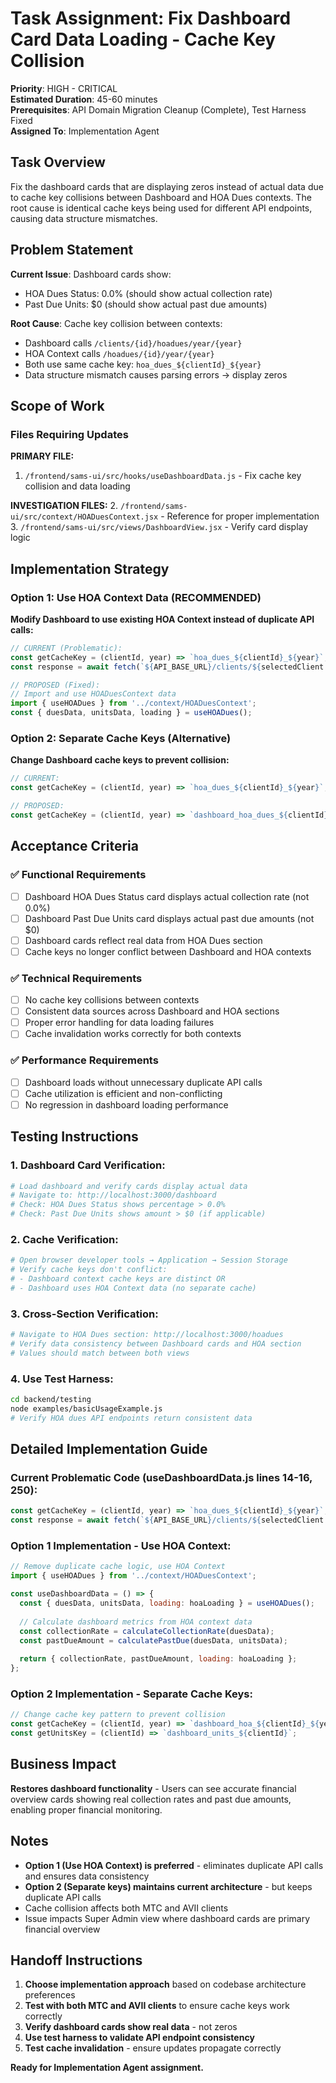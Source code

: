 # Task Assignment: Fix Dashboard Card Data Loading - Cache Key Collision

**Priority**: HIGH - CRITICAL  
**Estimated Duration**: 45-60 minutes  
**Prerequisites**: API Domain Migration Cleanup (Complete), Test Harness Fixed  
**Assigned To**: Implementation Agent  

## Task Overview

Fix the dashboard cards that are displaying zeros instead of actual data due to cache key collisions between Dashboard and HOA Dues contexts. The root cause is identical cache keys being used for different API endpoints, causing data structure mismatches.

## Problem Statement

**Current Issue**: Dashboard cards show:
- HOA Dues Status: 0.0% (should show actual collection rate)
- Past Due Units: $0 (should show actual past due amounts)

**Root Cause**: Cache key collision between contexts:
- Dashboard calls `/clients/{id}/hoadues/year/{year}` 
- HOA Context calls `/hoadues/{id}/year/{year}`
- Both use same cache key: `hoa_dues_${clientId}_${year}`
- Data structure mismatch causes parsing errors → display zeros

## Scope of Work

### Files Requiring Updates

**PRIMARY FILE:**
1. `/frontend/sams-ui/src/hooks/useDashboardData.js` - Fix cache key collision and data loading

**INVESTIGATION FILES:**
2. `/frontend/sams-ui/src/context/HOADuesContext.jsx` - Reference for proper implementation
3. `/frontend/sams-ui/src/views/DashboardView.jsx` - Verify card display logic

## Implementation Strategy

### Option 1: Use HOA Context Data (RECOMMENDED)

**Modify Dashboard to use existing HOA Context instead of duplicate API calls:**

```javascript
// CURRENT (Problematic):
const getCacheKey = (clientId, year) => `hoa_dues_${clientId}_${year}`;
const response = await fetch(`${API_BASE_URL}/clients/${selectedClient.id}/hoadues/year/${currentYear}`);

// PROPOSED (Fixed):
// Import and use HOADuesContext data
import { useHOADues } from '../context/HOADuesContext';
const { duesData, unitsData, loading } = useHOADues();
```

### Option 2: Separate Cache Keys (Alternative)

**Change Dashboard cache keys to prevent collision:**

```javascript
// CURRENT:
const getCacheKey = (clientId, year) => `hoa_dues_${clientId}_${year}`;

// PROPOSED:
const getCacheKey = (clientId, year) => `dashboard_hoa_dues_${clientId}_${year}`;
```

## Acceptance Criteria

### ✅ Functional Requirements
- [ ] Dashboard HOA Dues Status card displays actual collection rate (not 0.0%)
- [ ] Dashboard Past Due Units card displays actual past due amounts (not $0)
- [ ] Dashboard cards reflect real data from HOA Dues section
- [ ] Cache keys no longer conflict between Dashboard and HOA contexts

### ✅ Technical Requirements
- [ ] No cache key collisions between contexts
- [ ] Consistent data sources across Dashboard and HOA sections
- [ ] Proper error handling for data loading failures
- [ ] Cache invalidation works correctly for both contexts

### ✅ Performance Requirements
- [ ] Dashboard loads without unnecessary duplicate API calls
- [ ] Cache utilization is efficient and non-conflicting
- [ ] No regression in dashboard loading performance

## Testing Instructions

### 1. **Dashboard Card Verification**:
```bash
# Load dashboard and verify cards display actual data
# Navigate to: http://localhost:3000/dashboard
# Check: HOA Dues Status shows percentage > 0.0%
# Check: Past Due Units shows amount > $0 (if applicable)
```

### 2. **Cache Verification**:
```bash
# Open browser developer tools → Application → Session Storage
# Verify cache keys don't conflict:
# - Dashboard context cache keys are distinct OR
# - Dashboard uses HOA Context data (no separate cache)
```

### 3. **Cross-Section Verification**:
```bash
# Navigate to HOA Dues section: http://localhost:3000/hoadues
# Verify data consistency between Dashboard cards and HOA section
# Values should match between both views
```

### 4. **Use Test Harness**:
```bash
cd backend/testing
node examples/basicUsageExample.js
# Verify HOA dues API endpoints return consistent data
```

## Detailed Implementation Guide

### Current Problematic Code (useDashboardData.js lines 14-16, 250):
```javascript
const getCacheKey = (clientId, year) => `hoa_dues_${clientId}_${year}`;
const response = await fetch(`${API_BASE_URL}/clients/${selectedClient.id}/hoadues/year/${currentYear}`);
```

### Option 1 Implementation - Use HOA Context:
```javascript
// Remove duplicate cache logic, use HOA Context
import { useHOADues } from '../context/HOADuesContext';

const useDashboardData = () => {
  const { duesData, unitsData, loading: hoaLoading } = useHOADues();
  
  // Calculate dashboard metrics from HOA context data
  const collectionRate = calculateCollectionRate(duesData);
  const pastDueAmount = calculatePastDue(duesData, unitsData);
  
  return { collectionRate, pastDueAmount, loading: hoaLoading };
};
```

### Option 2 Implementation - Separate Cache Keys:
```javascript
// Change cache key pattern to prevent collision
const getCacheKey = (clientId, year) => `dashboard_hoa_${clientId}_${year}`;
const getUnitsKey = (clientId) => `dashboard_units_${clientId}`;
```

## Business Impact

**Restores dashboard functionality** - Users can see accurate financial overview cards showing real collection rates and past due amounts, enabling proper financial monitoring.

## Notes

- **Option 1 (Use HOA Context) is preferred** - eliminates duplicate API calls and ensures data consistency
- **Option 2 (Separate keys) maintains current architecture** - but keeps duplicate API calls
- Cache collision affects both MTC and AVII clients
- Issue impacts Super Admin view where dashboard cards are primary financial overview

## Handoff Instructions

1. **Choose implementation approach** based on codebase architecture preferences
2. **Test with both MTC and AVII clients** to ensure cache keys work correctly
3. **Verify dashboard cards show real data** - not zeros
4. **Use test harness to validate API endpoint consistency**
5. **Test cache invalidation** - ensure updates propagate correctly

**Ready for Implementation Agent assignment.**
